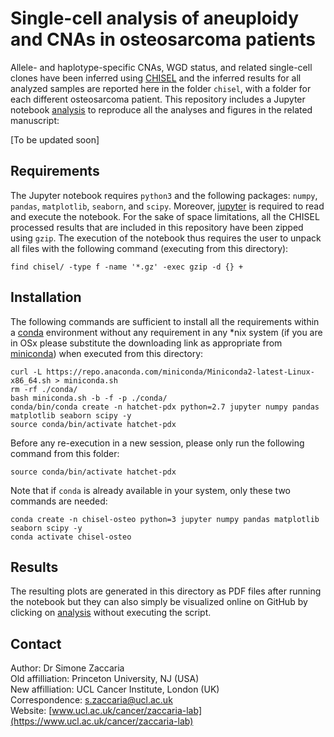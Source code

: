 # Single-cell analysis of aneuploidy and CNAs in osteosarcoma patients

Allele- and haplotype-specific CNAs, WGD status, and related single-cell clones have been inferred using [CHISEL](https://github.com/raphael-group/chisel) and the inferred results for all analyzed samples are reported here in the folder `chisel`, with a folder for each different osteosarcoma patient.
This repository includes a Jupyter notebook [analysis](./analysis.ipynb) to reproduce all the analyses and figures in the related manuscript:

[To be updated soon]

## Requirements

The Jupyter notebook requires `python3` and the following packages: `numpy`, `pandas`, `matplotlib`, `seaborn`, and `scipy`. Moreover, [jupyter](https://jupyter.org/) is required to read and execute the notebook.
For the sake of space limitations, all the CHISEL processed results that are included in this repository have been zipped using `gzip`.
The execution of the notebook thus requires the user to unpack all files with the following command (executing from this directory):

```shell
find chisel/ -type f -name '*.gz' -exec gzip -d {} +
```

## Installation

The following commands are sufficient to install all the requirements within a [conda](https://docs.conda.io/en/latest/) environment without any requirement in any *nix system (if you are in OSx please substitute the downloading link as appropriate from [miniconda](https://docs.conda.io/en/latest/miniconda.html)) when executed from this directory:

```shell
curl -L https://repo.anaconda.com/miniconda/Miniconda2-latest-Linux-x86_64.sh > miniconda.sh
rm -rf ./conda/
bash miniconda.sh -b -f -p ./conda/
conda/bin/conda create -n hatchet-pdx python=2.7 jupyter numpy pandas matplotlib seaborn scipy -y
source conda/bin/activate hatchet-pdx
```

Before any re-execution in a new session, please only run the following command from this folder:

```shell
source conda/bin/activate hatchet-pdx
```

Note that if `conda` is already available in your system, only these two commands are needed:
```
conda create -n chisel-osteo python=3 jupyter numpy pandas matplotlib seaborn scipy -y
conda activate chisel-osteo
```

## Results

The resulting plots are generated in this directory as PDF files after running the notebook but they can also simply be visualized online on GitHub by clicking on [analysis](./analysis.ipynb) without executing the script.

## Contact

Author: Dr Simone Zaccaria\
Old affilliation: Princeton University, NJ (USA)\
New affilliation: UCL Cancer Institute, London (UK)\
Correspondence: s.zaccaria@ucl.ac.uk\
Website: [www.ucl.ac.uk/cancer/zaccaria-lab](https://www.ucl.ac.uk/cancer/zaccaria-lab)